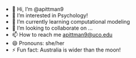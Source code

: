 - 👋 Hi, I’m @apittman9
- 👀 I’m interested in Psychology!
- 🌱 I’m currently learning computational modeling
- 💞️ I’m looking to collaborate on ...
- 📫 How to reach me apittman9@uco.edu
- 😄 Pronouns: she/her
- ⚡ Fun fact: Australia is wider than the moon!

<!---https://youtu.be/TrUAkJT6GYk
apittman9/apittman9 is a ✨ special ✨ repository because its `README.md` (this file) appears on your GitHub profile.
You can click the Preview link to take a look at your changes.
--->
